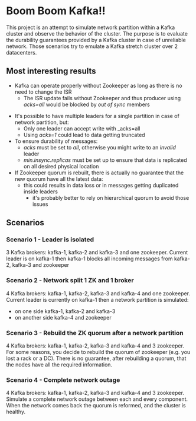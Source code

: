 # Boom Boom Kafka!! 

This project is an attempt to simulate network partition within a Kafka cluster and observe the behavior of the cluster.
The purpose is to evaluate the durability guarantees provided by a Kafka cluster in case of unreliable network.
Those scenarios try to emulate a Kafka stretch cluster over 2 datacenters.

## Most interesting results 

* Kafka can operate properly without Zookeeper as long as there is no need to change the ISR
  - The ISR update fails without Zookeeper and thus producer using _acks=all_ would be blocked by _out of sync_ members 
- It's possible to have multiple leaders for a single partition in case of network partition, but:
  - Only one leader can accept write with _acks=all
  - Using _acks=1_ could lead to data getting truncated
- To ensure durability of messages:
  - _acks_ must be set to _all_, otherwise you might write to an _invalid_ leader
  - _min.insync.replicas_ must be set up to ensure that data is replicated on all desired physical location
- If Zookeeper quorum is rebuilt, there is actually no guarantee that the new quorum have all the latest data:
  - this could results in data loss or in messages getting duplicated inside leaders 
	- it's probably better to rely on hierarchical quorum to avoid those issues

## Scenarios

### Scenario 1 - Leader is isolated

3 Kafka brokers: kafka-1, kafka-2 and kafka-3 and one zookeeper. 
Current leader is on kafka-1 then kafka-1 blocks all incoming messages from kafka-2, kafka-3 and zookeeper

### Scenario 2 - Network split 1 ZK and 1 broker

4 Kafka brokers: kafka-1, kafka-2, kafka-3 and kafka-4 and one zookeeper. 
Current leader is currently on kafka-1 then a network partition is simulated:
- on one side kafka-1, kafka-2 and kafka-3
- on another side kafka-4 and zookeeper 

### Scenario 3 - Rebuild the ZK quorum after a network partition

4 Kafka brokers: kafka-1, kafka-2, kafka-3 and kafka-4 and 3 zookeeper. 
For some reasons, you decide to rebuild the quorum of zookeeper (e.g. you lost a rack or a DC). 
There is no guarantee, after rebuilding a quorum, that the nodes have all the required information. 

### Scenario 4 - Complete network outage

4 Kafka brokers: kafka-1, kafka-2, kafka-3 and kafka-4 and 3 zookeeper. 
Simulate a complete network outage between each and every component.
When the network comes back the quorum is reformed, and the cluster is healthy.
